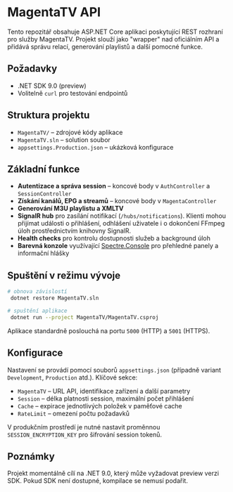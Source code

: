 # MagentaTV API

Tento repozitář obsahuje ASP.NET Core aplikaci poskytující REST rozhraní pro služby MagentaTV. Projekt slouží jako "wrapper" nad oficiálním API a přidává správu relací, generování playlistů a další pomocné funkce.

## Požadavky
- .NET SDK 9.0 (preview)
- Volitelně `curl` pro testování endpointů

## Struktura projektu
- `MagentaTV/` – zdrojové kódy aplikace
- `MagentaTV.sln` – solution soubor
- `appsettings.Production.json` – ukázková konfigurace

## Základní funkce
- **Autentizace a správa session** – koncové body v `AuthController` a `SessionController`
- **Získání kanálů, EPG a streamů** – koncové body v `MagentaController`
- **Generování M3U playlistu a XMLTV**
- **SignalR hub** pro zasílání notifikací (`/hubs/notifications`).
  Klienti mohou přijímat události o přihlášení, odhlášení uživatele
  i o dokončení FFmpeg úloh prostřednictvím knihovny SignalR.
- **Health checks** pro kontrolu dostupnosti služeb a background úloh
- **Barevná konzole** využívající [Spectre.Console](https://spectreconsole.net)
  pro přehledné panely a informační hlášky

## Spuštění v režimu vývoje
```bash
# obnova závislostí
 dotnet restore MagentaTV.sln

# spuštění aplikace
 dotnet run --project MagentaTV/MagentaTV.csproj
```
Aplikace standardně poslouchá na portu `5000` (HTTP) a `5001` (HTTPS).

## Konfigurace
Nastavení se provádí pomocí souborů `appsettings.json` (případně variant `Development`, `Production` atd.). Klíčové sekce:
- `MagentaTV` – URL API, identifikace zařízení a další parametry
- `Session` – délka platnosti session, maximální počet přihlášení
- `Cache` – expirace jednotlivých položek v paměťové cache
- `RateLimit` – omezení počtu požadavků

V produkčním prostředí je nutné nastavit proměnnou `SESSION_ENCRYPTION_KEY` pro šifrování session tokenů.

## Poznámky
Projekt momentálně cílí na .NET 9.0, který může vyžadovat preview verzi SDK. Pokud SDK není dostupné, kompilace se nemusí podařit.

